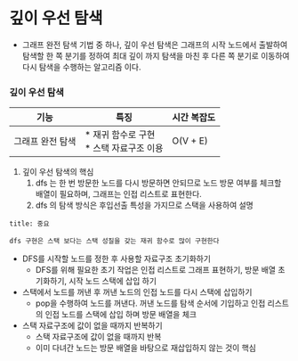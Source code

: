 # 깊이 우선 탐색
* 그래프 완전 탐색 기법 중 하나, 깊이 우선 탐색은 그래프의 시작 노드에서 출발하여 탐색할 한 쪽 분기를 정하여 최대 깊이 까지 탐색을 마친 후 다른 쪽 분기로 이동하여 다시 탐색을 수행하는 알고리즘 이다.

### 깊이 우선 탐색

| 기능             | 특징               | 시간 복잡도 |
| ---------------- | ------------------ | ----------- |
| 그래프 완전 탐색 |  * 재귀 함수로 구현 <br> * 스택 자료구조 이용  | O(V + E)            |


1. 깊이 우선 탐색의 핵심
	1. dfs 는 한 번 방문한 노드를 다시 방문하면 안되므로 노드 방문 여부를 체크할 배열이 필요하며, 그래프는 인접 리스트로 표현한다.
	2. dfs 의 탐색 방식은 후입선출 특성을 가지므로 스택을 사용하여 설명
```ad-note
title: 중요

dfs 구현은 스택 보다는 스택 성질을 갖는 재귀 함수로 많이 구현한다
```

* DFS를 시작할 노드를 정한 후 사용할 자료구조 초기화하기
	* DFS를 위해 필요한 초기 작업은 인접 리스트로 그래프 표현하기, 방문 배열 초기화하기, 시작 노드 스택에 삽입 하기
* 스택에서 노드를 꺼낸 후 꺼낸 노드의 인접 노드를 다시 스택에 삽입하기
	* pop을 수행하여 노드를 꺼낸다. 꺼낸 노드를 탐색 순서에 기입하고 인접 리스트의 인접 노드를 스택에 삽입 하며 방문 배열을 체크
* 스택 자료구조에 값이 없을 때까지 반복하기
	* 스택 자료구조에 값이 없을 때까지 반복
	* 이미 다녀간 노드는 방문 배열을 바탕으로 재삽입하지 않는 것이 핵심
